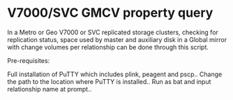 # V7000/SVC GMCV property query

In a Metro or Geo V7000 or SVC replicated storage clusters, checking for replication status, space used by master and auxiliary disk in a Global mirror with change volumes per relationship can be done through this script.

Pre-requisites:

Full installation of PuTTY which includes plink, peagent and pscp..
Change the path to the location where PuTTY is installed..
Run as bat and input relationship name at prompt..
